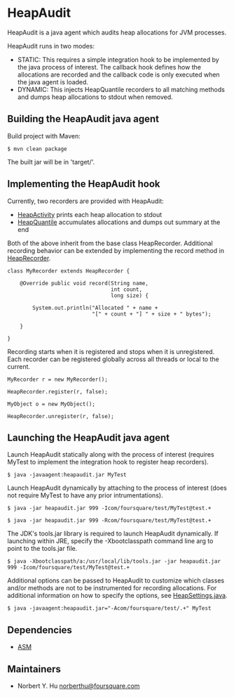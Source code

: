 # HeapAudit

HeapAudit is a java agent which audits heap allocations for JVM processes.

HeapAudit runs in two modes:

- STATIC: This requires a simple integration hook to be implemented by the java
process of interest. The callback hook defines how the allocations are recorded
and the callback code is only executed when the java agent is loaded.
- DYNAMIC: This injects HeapQuantile recorders to all matching methods and dumps
heap allocations to stdout when removed.

## Building the HeapAudit java agent

Build project with Maven:

	$ mvn clean package

The built jar will be in 'target/'.

## Implementing the HeapAudit hook

Currently, two recorders are provided with HeapAudit:

- [HeapActivity](https://github.com/foursquare/heapaudit/blob/master/src/main/java/com/foursquare/heapaudit/HeapActivity.java) prints each heap allocation to stdout
- [HeapQuantile](https://github.com/foursquare/heapaudit/blob/master/src/main/java/com/foursquare/heapaudit/HeapQuantile.java) accumulates allocations and dumps out summary at the end

Both of the above inherit from the base class HeapRecorder. Additional recording
behavior can be extended by implementing the record method in [HeapRecorder](https://github.com/foursquare/heapaudit/blob/master/src/main/java/com/foursquare/heapaudit/HeapRecorder.java).

	class MyRecorder extends HeapRecorder {

	    @Override public void record(String name,
	                                 int count,
	                                 long size) {

	        System.out.println("Allocated " + name +
	                           "[" + count + "] " + size + " bytes");

	    }

	}

Recording starts when it is registered and stops when it is unregistered. Each
recorder can be registered globally across all threads or local to the current.

	MyRecorder r = new MyRecorder();

	HeapRecorder.register(r, false);

	MyObject o = new MyObject();

	HeapRecorder.unregister(r, false);

## Launching the HeapAudit java agent

Launch HeapAudit statically along with the process of interest (requires MyTest
to implement the integration hook to register heap recorders).

	$ java -javaagent:heapaudit.jar MyTest

Launch HeapAudit dynamically by attaching to the process of interest (does not
require MyTest to have any prior intrumentations).

	$ java -jar heapaudit.jar 999 -Icom/foursquare/test/MyTest@test.+

	$ java -jar heapaudit.jar 999 -Rcom/foursquare/test/MyTest@test.+

The JDK's tools.jar library is required to launch HeapAudit dynamically. If
launching within JRE, specify the -Xbootclasspath command line arg to point to
the tools.jar file.

	$ java -Xbootclasspath/a:/usr/local/lib/tools.jar -jar heapaudit.jar 999 -Icom/foursquare/test/MyTest@test.+

Additional options can be passed to HeapAudit to customize which classes and/or
methods are not to be instrumented for recording allocations. For additional
information on how to specify the options, see [HeapSettings.java](https://github.com/foursquare/heapaudit/blob/master/src/main/java/com/foursquare/heapaudit/HeapSettings.java).

	$ java -javaagent:heapaudit.jar="-Acom/foursquare/test/.+" MyTest

## Dependencies

- [ASM](http://asm.ow2.org/)

## Maintainers

- Norbert Y. Hu norberthu@foursquare.com
